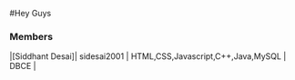 #Hey Guys

### Members
|[Siddhant Desai]| sidesai2001 | HTML,CSS,Javascript,C++,Java,MySQL | DBCE |
